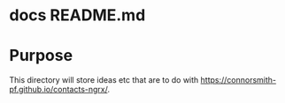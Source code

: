 # docs README.md

# Purpose

This directory will store ideas etc that are to do with https://connorsmith-pf.github.io/contacts-ngrx/.
